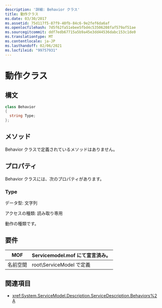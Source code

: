 ```yaml
---
description: '詳細: Behavior クラス'
title: 動作クラス
ms.date: 03/30/2017
ms.assetid: 75d117f5-87f9-40fb-84c6-9e2fef6da6af
ms.openlocfilehash: 7d5f62fa51ebee5fbd4c53506208faf579af51ae
ms.sourcegitcommit: ddf7edb67715a5b9a45e3dd44536dabc153c1de0
ms.translationtype: MT
ms.contentlocale: ja-JP
ms.lasthandoff: 02/06/2021
ms.locfileid: "99757931"
---
```

# <a name="behavior-class"></a>動作クラス

## <a name="syntax"></a>構文  
  
```csharp
class Behavior  
{  
  string Type;  
};  
```  
  
## <a name="methods"></a>メソッド  

 Behavior クラスで定義されているメソッドはありません。  
  
## <a name="properties"></a>プロパティ  

 Behavior クラスには、次のプロパティがあります。  
  
### <a name="type"></a>Type  

 データ型: 文字列  
  
 アクセスの種類: 読み取り専用  
  
 動作の種類です。  
  
## <a name="requirements"></a>要件  
  
|MOF|Servicemodel.mof にて宣言済み。|  
|---------|-----------------------------------|  
|名前空間|root\ServiceModel で定義|  
  
## <a name="see-also"></a>関連項目

- <xref:System.ServiceModel.Description.ServiceDescription.Behaviors%2A>
